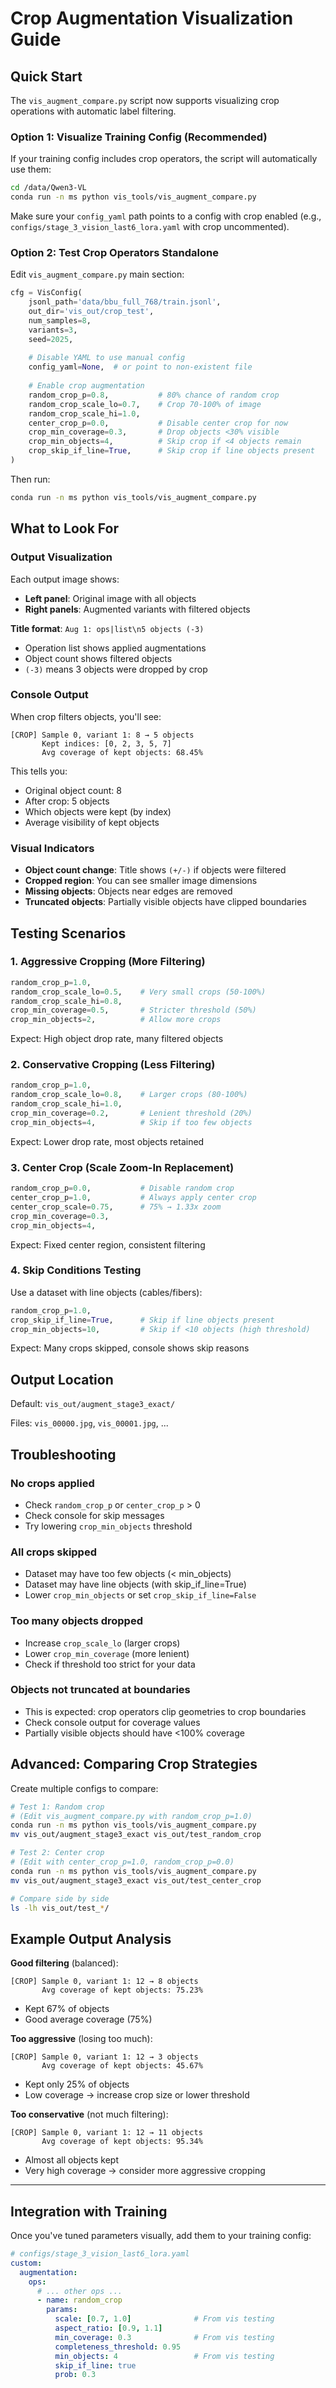 # Crop Augmentation Visualization Guide

## Quick Start

The `vis_augment_compare.py` script now supports visualizing crop operations with automatic label filtering.

### Option 1: Visualize Training Config (Recommended)

If your training config includes crop operators, the script will automatically use them:

```bash
cd /data/Qwen3-VL
conda run -n ms python vis_tools/vis_augment_compare.py
```

Make sure your `config_yaml` path points to a config with crop enabled (e.g., `configs/stage_3_vision_last6_lora.yaml` with crop uncommented).

### Option 2: Test Crop Operators Standalone

Edit `vis_augment_compare.py` main section:

```python
cfg = VisConfig(
    jsonl_path='data/bbu_full_768/train.jsonl',
    out_dir='vis_out/crop_test',
    num_samples=8,
    variants=3,
    seed=2025,
    
    # Disable YAML to use manual config
    config_yaml=None,  # or point to non-existent file
    
    # Enable crop augmentation
    random_crop_p=0.8,           # 80% chance of random crop
    random_crop_scale_lo=0.7,    # Crop 70-100% of image
    random_crop_scale_hi=1.0,
    center_crop_p=0.0,           # Disable center crop for now
    crop_min_coverage=0.3,       # Drop objects <30% visible
    crop_min_objects=4,          # Skip crop if <4 objects remain
    crop_skip_if_line=True,      # Skip crop if line objects present
)
```

Then run:
```bash
conda run -n ms python vis_tools/vis_augment_compare.py
```

## What to Look For

### Output Visualization

Each output image shows:
- **Left panel**: Original image with all objects
- **Right panels**: Augmented variants with filtered objects

**Title format**: `Aug 1: ops|list\n5 objects (-3)`
- Operation list shows applied augmentations
- Object count shows filtered objects
- `(-3)` means 3 objects were dropped by crop

### Console Output

When crop filters objects, you'll see:
```
[CROP] Sample 0, variant 1: 8 → 5 objects
       Kept indices: [0, 2, 3, 5, 7]
       Avg coverage of kept objects: 68.45%
```

This tells you:
- Original object count: 8
- After crop: 5 objects
- Which objects were kept (by index)
- Average visibility of kept objects

### Visual Indicators

- **Object count change**: Title shows `(+/-)` if objects were filtered
- **Cropped region**: You can see smaller image dimensions
- **Missing objects**: Objects near edges are removed
- **Truncated objects**: Partially visible objects have clipped boundaries

## Testing Scenarios

### 1. Aggressive Cropping (More Filtering)

```python
random_crop_p=1.0,
random_crop_scale_lo=0.5,    # Very small crops (50-100%)
random_crop_scale_hi=0.8,
crop_min_coverage=0.5,       # Stricter threshold (50%)
crop_min_objects=2,          # Allow more crops
```

Expect: High object drop rate, many filtered objects

### 2. Conservative Cropping (Less Filtering)

```python
random_crop_p=1.0,
random_crop_scale_lo=0.8,    # Larger crops (80-100%)
random_crop_scale_hi=1.0,
crop_min_coverage=0.2,       # Lenient threshold (20%)
crop_min_objects=4,          # Skip if too few objects
```

Expect: Lower drop rate, most objects retained

### 3. Center Crop (Scale Zoom-In Replacement)

```python
random_crop_p=0.0,           # Disable random crop
center_crop_p=1.0,           # Always apply center crop
center_crop_scale=0.75,      # 75% → 1.33x zoom
crop_min_coverage=0.3,
crop_min_objects=4,
```

Expect: Fixed center region, consistent filtering

### 4. Skip Conditions Testing

Use a dataset with line objects (cables/fibers):

```python
random_crop_p=1.0,
crop_skip_if_line=True,      # Skip if line objects present
crop_min_objects=10,         # Skip if <10 objects (high threshold)
```

Expect: Many crops skipped, console shows skip reasons

## Output Location

Default: `vis_out/augment_stage3_exact/`

Files: `vis_00000.jpg`, `vis_00001.jpg`, ...

## Troubleshooting

### No crops applied
- Check `random_crop_p` or `center_crop_p` > 0
- Check console for skip messages
- Try lowering `crop_min_objects` threshold

### All crops skipped
- Dataset may have too few objects (< min_objects)
- Dataset may have line objects (with skip_if_line=True)
- Lower `crop_min_objects` or set `crop_skip_if_line=False`

### Too many objects dropped
- Increase `crop_scale_lo` (larger crops)
- Lower `crop_min_coverage` (more lenient)
- Check if threshold too strict for your data

### Objects not truncated at boundaries
- This is expected: crop operators clip geometries to crop boundaries
- Check console output for coverage values
- Partially visible objects should have <100% coverage

## Advanced: Comparing Crop Strategies

Create multiple configs to compare:

```bash
# Test 1: Random crop
# (Edit vis_augment_compare.py with random_crop_p=1.0)
conda run -n ms python vis_tools/vis_augment_compare.py
mv vis_out/augment_stage3_exact vis_out/test_random_crop

# Test 2: Center crop
# (Edit with center_crop_p=1.0, random_crop_p=0.0)
conda run -n ms python vis_tools/vis_augment_compare.py
mv vis_out/augment_stage3_exact vis_out/test_center_crop

# Compare side by side
ls -lh vis_out/test_*/
```

## Example Output Analysis

**Good filtering** (balanced):
```
[CROP] Sample 0, variant 1: 12 → 8 objects
       Avg coverage of kept objects: 75.23%
```
- Kept 67% of objects
- Good average coverage (75%)

**Too aggressive** (losing too much):
```
[CROP] Sample 0, variant 1: 12 → 3 objects
       Avg coverage of kept objects: 45.67%
```
- Kept only 25% of objects
- Low coverage → increase crop size or lower threshold

**Too conservative** (not much filtering):
```
[CROP] Sample 0, variant 1: 12 → 11 objects
       Avg coverage of kept objects: 95.34%
```
- Almost all objects kept
- Very high coverage → consider more aggressive cropping

---

## Integration with Training

Once you've tuned parameters visually, add them to your training config:

```yaml
# configs/stage_3_vision_last6_lora.yaml
custom:
  augmentation:
    ops:
      # ... other ops ...
      - name: random_crop
        params:
          scale: [0.7, 1.0]              # From vis testing
          aspect_ratio: [0.9, 1.1]
          min_coverage: 0.3              # From vis testing
          completeness_threshold: 0.95
          min_objects: 4                 # From vis testing
          skip_if_line: true
          prob: 0.3
```


